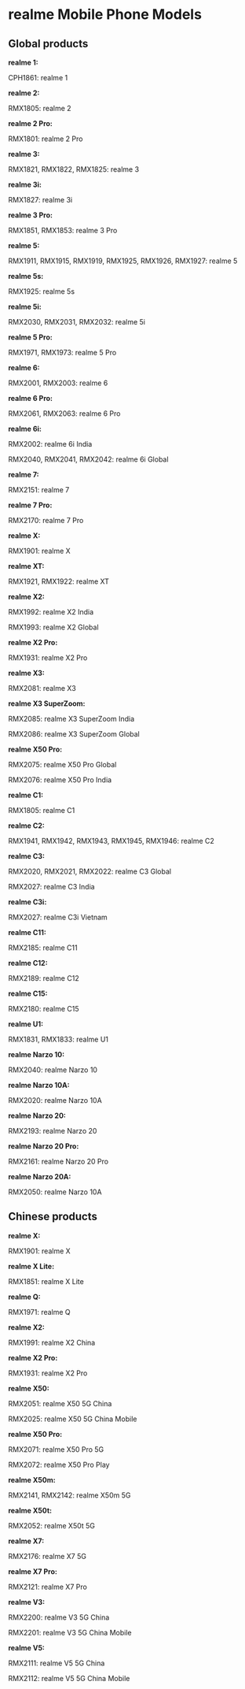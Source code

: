# realme Mobile Phone Models

## Global products

**realme 1:**

CPH1861: realme 1

**realme 2:**

RMX1805: realme 2

**realme 2 Pro:**

RMX1801: realme 2 Pro

**realme 3:**

RMX1821, RMX1822, RMX1825: realme 3

**realme 3i:**

RMX1827: realme 3i

**realme 3 Pro:**

RMX1851, RMX1853: realme 3 Pro

**realme 5:**

RMX1911, RMX1915, RMX1919, RMX1925, RMX1926, RMX1927: realme 5

**realme 5s:**

RMX1925: realme 5s

**realme 5i:**

RMX2030, RMX2031, RMX2032: realme 5i

**realme 5 Pro:**

RMX1971, RMX1973: realme 5 Pro

**realme 6:**

RMX2001, RMX2003: realme 6

**realme 6 Pro:**

RMX2061, RMX2063: realme 6 Pro

**realme 6i:**

RMX2002: realme 6i India

RMX2040, RMX2041, RMX2042: realme 6i Global

**realme 7:**

RMX2151: realme 7

**realme 7 Pro:**

RMX2170: realme 7 Pro

**realme X:**

RMX1901: realme X

**realme XT:**

RMX1921, RMX1922: realme XT

**realme X2:**

RMX1992: realme X2 India

RMX1993: realme X2 Global

**realme X2 Pro:**

RMX1931: realme X2 Pro

**realme X3:**

RMX2081: realme X3

**realme X3 SuperZoom:**

RMX2085: realme X3 SuperZoom India

RMX2086: realme X3 SuperZoom Global

**realme X50 Pro:**

RMX2075: realme X50 Pro Global

RMX2076: realme X50 Pro India

**realme C1:**

RMX1805: realme C1

**realme C2:**

RMX1941, RMX1942, RMX1943, RMX1945, RMX1946: realme C2

**realme C3:**

RMX2020, RMX2021, RMX2022: realme C3 Global

RMX2027: realme C3 India

**realme C3i:**

RMX2027: realme C3i Vietnam

**realme C11:**

RMX2185: realme C11

**realme C12:**

RMX2189: realme C12

**realme C15:**

RMX2180: realme C15

**realme U1:**

RMX1831, RMX1833: realme U1

**realme Narzo 10:**

RMX2040: realme Narzo 10

**realme Narzo 10A:**

RMX2020: realme Narzo 10A

**realme Narzo 20:**

RMX2193: realme Narzo 20

**realme Narzo 20 Pro:**

RMX2161: realme Narzo 20 Pro

**realme Narzo 20A:**

RMX2050: realme Narzo 10A

## Chinese products

**realme X:**

RMX1901: realme X

**realme X Lite:**

RMX1851: realme X Lite

**realme Q:**

RMX1971: realme Q

**realme X2:**

RMX1991: realme X2 China

**realme X2 Pro:**

RMX1931: realme X2 Pro

**realme X50:**

RMX2051: realme X50 5G China

RMX2025: realme X50 5G China Mobile

**realme X50 Pro:**

RMX2071: realme X50 Pro 5G

RMX2072: realme X50 Pro Play

**realme X50m:**

RMX2141, RMX2142: realme X50m 5G

**realme X50t:**

RMX2052: realme X50t 5G

**realme X7:**

RMX2176: realme X7 5G

**realme X7 Pro:**

RMX2121: realme X7 Pro

**realme V3:**

RMX2200: realme V3 5G China

RMX2201: realme V3 5G China Mobile

**realme V5:**

RMX2111: realme V5 5G China

RMX2112: realme V5 5G China Mobile
